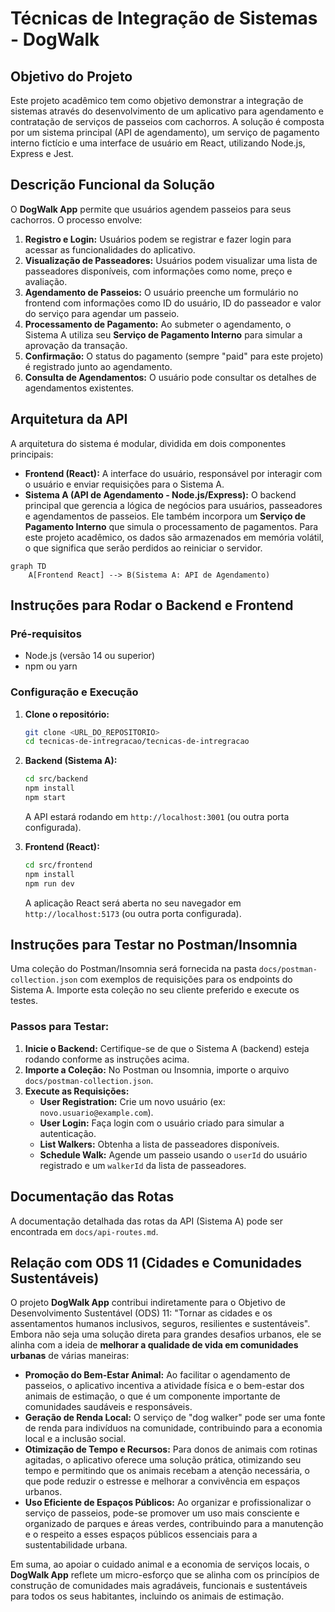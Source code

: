 # Técnicas de Integração de Sistemas - DogWalk

## Objetivo do Projeto

Este projeto acadêmico tem como objetivo demonstrar a integração de sistemas através do desenvolvimento de um aplicativo para agendamento e contratação de serviços de passeios com cachorros. A solução é composta por um sistema principal (API de agendamento), um serviço de pagamento interno fictício e uma interface de usuário em React, utilizando Node.js, Express e Jest.

## Descrição Funcional da Solução

O **DogWalk App** permite que usuários agendem passeios para seus cachorros. O processo envolve:

1.  **Registro e Login:** Usuários podem se registrar e fazer login para acessar as funcionalidades do aplicativo.
2.  **Visualização de Passeadores:** Usuários podem visualizar uma lista de passeadores disponíveis, com informações como nome, preço e avaliação.
3.  **Agendamento de Passeios:** O usuário preenche um formulário no frontend com informações como ID do usuário, ID do passeador e valor do serviço para agendar um passeio.
4.  **Processamento de Pagamento:** Ao submeter o agendamento, o Sistema A utiliza seu **Serviço de Pagamento Interno** para simular a aprovação da transação.
5.  **Confirmação:** O status do pagamento (sempre "paid" para este projeto) é registrado junto ao agendamento.
6.  **Consulta de Agendamentos:** O usuário pode consultar os detalhes de agendamentos existentes.

## Arquitetura da API

A arquitetura do sistema é modular, dividida em dois componentes principais:

*   **Frontend (React):** A interface do usuário, responsável por interagir com o usuário e enviar requisições para o Sistema A.
*   **Sistema A (API de Agendamento - Node.js/Express):** O backend principal que gerencia a lógica de negócios para usuários, passeadores e agendamentos de passeios. Ele também incorpora um **Serviço de Pagamento Interno** que simula o processamento de pagamentos. Para este projeto acadêmico, os dados são armazenados em memória volátil, o que significa que serão perdidos ao reiniciar o servidor.

```mermaid
graph TD
    A[Frontend React] --> B(Sistema A: API de Agendamento)
```

## Instruções para Rodar o Backend e Frontend

### Pré-requisitos

*   Node.js (versão 14 ou superior)
*   npm ou yarn

### Configuração e Execução

1.  **Clone o repositório:**

    ```bash
    git clone <URL_DO_REPOSITORIO>
    cd tecnicas-de-intregracao/tecnicas-de-intregracao
    ```

2.  **Backend (Sistema A):**

    ```bash
    cd src/backend
    npm install
    npm start
    ```

    A API estará rodando em `http://localhost:3001` (ou outra porta configurada).

3.  **Frontend (React):**

    ```bash
    cd src/frontend
    npm install
    npm run dev
    ```

    A aplicação React será aberta no seu navegador em `http://localhost:5173` (ou outra porta configurada).

## Instruções para Testar no Postman/Insomnia

Uma coleção do Postman/Insomnia será fornecida na pasta `docs/postman-collection.json` com exemplos de requisições para os endpoints do Sistema A. Importe esta coleção no seu cliente preferido e execute os testes.

### Passos para Testar:

1.  **Inicie o Backend:** Certifique-se de que o Sistema A (backend) esteja rodando conforme as instruções acima.
2.  **Importe a Coleção:** No Postman ou Insomnia, importe o arquivo `docs/postman-collection.json`.
3.  **Execute as Requisições:**
    *   **User Registration:** Crie um novo usuário (ex: `novo.usuario@example.com`).
    *   **User Login:** Faça login com o usuário criado para simular a autenticação.
    *   **List Walkers:** Obtenha a lista de passeadores disponíveis.
    *   **Schedule Walk:** Agende um passeio usando o `userId` do usuário registrado e um `walkerId` da lista de passeadores.

## Documentação das Rotas

A documentação detalhada das rotas da API (Sistema A) pode ser encontrada em `docs/api-routes.md`.

## Relação com ODS 11 (Cidades e Comunidades Sustentáveis)

O projeto **DogWalk App** contribui indiretamente para o Objetivo de Desenvolvimento Sustentável (ODS) 11: "Tornar as cidades e os assentamentos humanos inclusivos, seguros, resilientes e sustentáveis". Embora não seja uma solução direta para grandes desafios urbanos, ele se alinha com a ideia de **melhorar a qualidade de vida em comunidades urbanas** de várias maneiras:

*   **Promoção do Bem-Estar Animal:** Ao facilitar o agendamento de passeios, o aplicativo incentiva a atividade física e o bem-estar dos animais de estimação, o que é um componente importante de comunidades saudáveis e responsáveis.
*   **Geração de Renda Local:** O serviço de "dog walker" pode ser uma fonte de renda para indivíduos na comunidade, contribuindo para a economia local e a inclusão social.
*   **Otimização de Tempo e Recursos:** Para donos de animais com rotinas agitadas, o aplicativo oferece uma solução prática, otimizando seu tempo e permitindo que os animais recebam a atenção necessária, o que pode reduzir o estresse e melhorar a convivência em espaços urbanos.
*   **Uso Eficiente de Espaços Públicos:** Ao organizar e profissionalizar o serviço de passeios, pode-se promover um uso mais consciente e organizado de parques e áreas verdes, contribuindo para a manutenção e o respeito a esses espaços públicos essenciais para a sustentabilidade urbana.

Em suma, ao apoiar o cuidado animal e a economia de serviços locais, o **DogWalk App** reflete um micro-esforço que se alinha com os princípios de construção de comunidades mais agradáveis, funcionais e sustentáveis para todos os seus habitantes, incluindo os animais de estimação.

